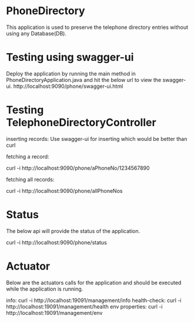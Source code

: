 # PhoneDirectory
This application is used to preserve the telephone directory entries without using any Database(DB).

# Testing using swagger-ui
Deploy the application by running the main method in PhoneDirectoryApplication.java and hit the below url to view the swagger-ui.
http://localhost:9090/phone/swagger-ui.html

# Testing TelephoneDirectoryController
inserting records: Use swagger-ui for inserting which would be better than curl

fetching a record:

curl -i http://localhost:9090/phone/aPhoneNo/1234567890

fetching all records:

curl -i http://localhost:9090/phone/allPhoneNos

# Status
The below api will provide the status of the application.

curl -i http://localhost:9090/phone/status

# Actuator
Below are the actuators calls for the application and should be executed while the application is running.

info: curl -i http://localhost:19091/management/info
health-check: curl -i http://localhost:19091/management/health
env properties: curl -i http://localhost:19091/management/env